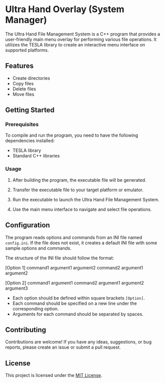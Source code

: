 # Ultra Hand Overlay (System Manager)

The Ultra Hand File Management System is a C++ program that provides a user-friendly main menu overlay for performing various file operations. It utilizes the TESLA library to create an interactive menu interface on supported platforms.

## Features

- Create directories
- Copy files
- Delete files
- Move files

## Getting Started

### Prerequisites

To compile and run the program, you need to have the following dependencies installed:

- TESLA library
- Standard C++ libraries


### Usage

1. After building the program, the executable file will be generated.

2. Transfer the executable file to your target platform or emulator.

3. Run the executable to launch the Ultra Hand File Management System.

4. Use the main menu interface to navigate and select file operations.

## Configuration

The program reads options and commands from an INI file named `config.ini`. If the file does not exist, it creates a default INI file with some sample options and commands.

The structure of the INI file should follow the format:

[Option 1]
command1 argument1 argument2
command2 argument1 argument2

[Option 2]
command1 argument1
command2 argument1 argument2 argument3


- Each option should be defined within square brackets `[Option]`.
- Each command should be specified on a new line under the corresponding option.
- Arguments for each command should be separated by spaces.

## Contributing

Contributions are welcome! If you have any ideas, suggestions, or bug reports, please create an issue or submit a pull request.

## License

This project is licensed under the [MIT License](LICENSE).

